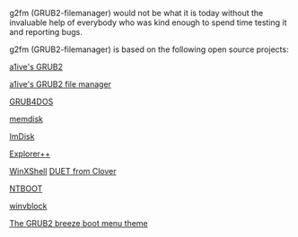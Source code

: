 g2fm (GRUB2-filemanager) would not be what it is today without the invaluable help of everybody who was kind enough to spend time testing it and reporting bugs.

g2fm (GRUB2-filemanager) is based on the following open source projects:

[a1ive's GRUB2](https://github.com/a1ive/grub)

[a1ive's GRUB2 file manager](https://github.com/a1ive/grub2-filemanager)

[GRUB4DOS](https://github.com/chenall/grub4dos)

[memdisk](https://wiki.syslinux.org/wiki/index.php?title=MEMDISK)

[ImDisk](http://www.ltr-data.se/opencode.html/#ImDisk)

[Explorer++](https://github.com/derceg/explorerplusplus)

[WinXShell](https://github.com/slorelee/PExplorer)
[DUET from Clover](https://sourceforge.net/projects/cloverefiboot/)

[NTBOOT](http://chenall.net/post/ntboot/)

[winvblock](https://github.com/Sha0/winvblock)

[The GRUB2 breeze boot menu theme](https://github.com/gustawho/grub2-theme-breeze)
